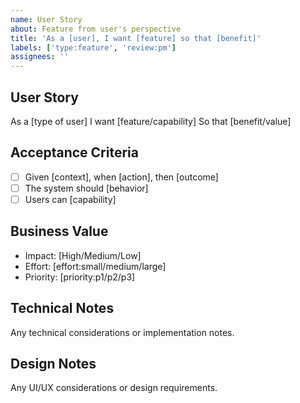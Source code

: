 ```yaml
---
name: User Story
about: Feature from user's perspective
title: 'As a [user], I want [feature] so that [benefit]'
labels: ['type:feature', 'review:pm']
assignees: ''
---
```


## User Story
As a [type of user]
I want [feature/capability]
So that [benefit/value]

## Acceptance Criteria
- [ ] Given [context], when [action], then [outcome]
- [ ] The system should [behavior]
- [ ] Users can [capability]

## Business Value
- Impact: [High/Medium/Low]
- Effort: [effort:small/medium/large]
- Priority: [priority:p1/p2/p3]

## Technical Notes
Any technical considerations or implementation notes.

## Design Notes
Any UI/UX considerations or design requirements.
